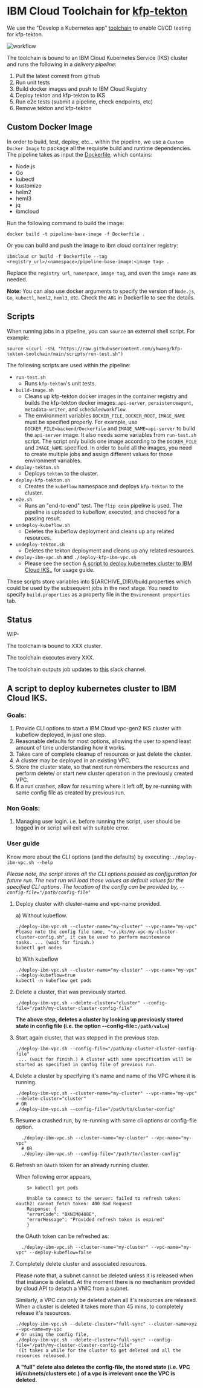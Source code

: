 # IBM Cloud Toolchain for [kfp-tekton](https://github.com/kubeflow/kfp-tekton)

We use the "Develop a Kubernetes app" [toolchain](https://www.ibm.com/cloud/architecture/tutorials/use-develop-kubernetes-app-toolchain?task=2) to enable CI/CD testing for kfp-tekton.

![workflow](workflow.png)

The toolchain is bound to an IBM Cloud Kubernetes Service (IKS) cluster and runs the following in a *delivery pipeline*:

1. Pull the latest commit from github
2. Run unit tests
3. Build docker images and push to IBM Cloud Registry
3. Deploy tekton and kfp-tekton to IKS
4. Run e2e tests (submit a pipeline, check endpoints, etc)
5. Remove tekton and kfp-tekton

## Custom Docker Image
In order to build, test, deploy, etc... within the pipeline, we use a `Custom Docker Image` to package all the requisite build and runtime dependencies. The pipeline takes as input the [Dockerfile](./Dockerfile), which contains:
- Node.js
- Go
- kubectl
- kustomize
- helm2
- heml3
- jq
- ibmcloud

Run the following command to build the image:
```
docker build -t pipeline-base-image -f Dockerfile .
```

Or you can build and push the image to ibm cloud container registry:
```
ibmcloud cr build -f Dockerfile --tag <registry_url>/<namespace>/pipeline-base-image:<image tag> .
```
Replace the `registry url`, `namespace`, `image tag`, and even the `image name` as needed.

**Note:**
You can also use docker arguments to specify the version of `Node.js`, `Go`, `kubectl`, `heml2`, `heml3`, etc. Check the `ARG` in Dockerfile to see the details.

## Scripts

When running jobs in a pipeline, you can `source` an external shell script. For example:
```
source <(curl -sSL "https://raw.githubusercontent.com/yhwang/kfp-tekton-toolchain/main/scripts/run-test.sh")
```

The following scripts are used within the pipeline:
- `run-test.sh`
  - Runs `kfp-tekton`'s unit tests.
- `build-image.sh`
  - Cleans up kfp-tekton docker images in the container registry and builds the kfp-tekton docker images: `api-server`, `persistenceagent`, `metadata-writer`, and `scheduledworkflow`.
  - The environment variables `DOCKER_FILE`, `DOCKER_ROOT`, `IMAGE_NAME` must be specified properly. For example, use `DOCKER_FILE=backend/Dockerfile` and `IMAGE_NAME=api-server` to build the `api-server` image. It also needs some variables from `run-test.sh` script. The
  script only builds one image according to the `DOCKER_FILE` and `IMAGE_NAME` specified. In order to build all the images, you need to create multiple jobs and assign different
  values for those environment variables.
- `deploy-tekton.sh`
  - Deploys `tekton` to the cluster.
- `deploy-kfp-tekton.sh`
  - Creates the `kubeflow` namespace and deploys `kfp-tekton` to the cluster.
- `e2e.sh`
  - Runs an "end-to-end" test. The `flip coin` pipeline is used. The pipeline is uploaded to kubeflow, executed, and checked for a passing result.
- `undeploy-kubeflow.sh`
  - Deletes the kubeflow deployment and cleans up any related resources.
- `undeploy-tekton.sh`
  - Deletes the tekton deployment and cleans up any related resources.
- `deploy-ibm-vpc.sh` and `./deploy-kfp-ibm-vpc.sh` 
  - Please see the section [A script to deploy kubernetes cluster to IBM Cloud IKS.](#a-script-to-deploy-kubernetes-cluster-to-ibm-cloud-iks), 
    for usage guide.

These scripts store variables into ${ARCHIVE_DIR}/build.properties which could be used
by the subsequent jobs in the next stage. You need to specify `build.properties` as a
property file in the `Environment properties` tab.

## Status

WIP-

The toolchain is bound to XXX cluster.

The toolchain executes every XXX.

The toolchain outputs job updates to [this](https://ibm-cloudplatform.slack.com/archives/G01LD87L81Z) slack channel.

## A script to deploy kubernetes cluster to IBM Cloud IKS.

### Goals:

1. Provide CLI options to start a IBM Cloud vpc-gen2 IKS cluster with kubeflow deployed, in just one step.
2. Reasonable defaults for most options, allowing the user to spend least amount of time understanding how it works.
3. Takes care of complete cleanup of resources or just delete the cluster.
4. A cluster may be deployed in an existing VPC.
5. Store the cluster state, so that next run remembers the resources and perform delete/ or start new cluster operation
   in the previously created VPC.
6. If a run crashes, allow for resuming where it left off, by re-running with same config file as created by previous run.

### Non Goals:
1. Managing user login. i.e. before running the script, user should be logged in or script will exit with suitable error.

### User guide
Know more about the CLI options (and the defaults) by executing: 
`./deploy-ibm-vpc.sh --help`

*Please note, the script stores all the CLI options passed as configuration for future run. The next run
will load those values as default values for the specified CLI options. The location of the config can be provided by,
`--config-file="/path/config-file"`*

1. Deploy cluster with cluster-name and vpc-name provided.
   
    a) Without kubeflow.
    ```shell
    ./deploy-ibm-vpc.sh --cluster-name="my-cluster" --vpc-name="my-vpc"
    Please note the config file name, "~/.iks/my-vpc-my-cluster-cluster-config.sh", it can be used to perform maintenance
    tasks. ... (wait for finish.)
    kubectl get nodes
    ```
    b) With kubeflow
    ```shell
   ./deploy-ibm-vpc.sh --cluster-name="my-cluster" --vpc-name="my-vpc" --deploy-kubeflow=true
    kubectl -n kubeflow get pods
    ```
   
2. Delete a cluster, that was previously started.
  
   ```shell
   ./deploy-ibm-vpc.sh --delete-cluster="cluster" --config-file="/path/my-cluster-cluster-config-file"
   ```
  
   __The above step, deletes a cluster by looking up previously stored state in config file
   (i.e. the option --config-file=`/path/value`)__

3. Start again cluster, that was stopped in the previous step.
   
   ```shell
   ./deploy-ibm-vpc.sh --config-file="/path/my-cluster-cluster-config-file"
    ... (wait for finish.) A cluster with same specification will be started as specified in config file of previous run.
   ```
4. Delete a cluster by specifying it's name and name of the VPC where it is running.
    
    ```shell
    ./deploy-ibm-vpc.sh --cluster-name="my-cluster" --vpc-name="my-vpc" --delete-cluster="cluster"
    # OR
    ./deploy-ibm-vpc.sh --config-file="/path/to/cluster-config"
    ```
5. Resume a crashed run, by re-running with same cli options or config-file option.
    ```shell
      ./deploy-ibm-vpc.sh --cluster-name="my-cluster" --vpc-name="my-vpc"
      # OR
      ./deploy-ibm-vpc.sh --config-file="/path/to/cluster-config"
    ```

6. Refresh an `OAuth` token for an already running cluster.
    
    When following error appears, 
   
    ```shell
        $> kubectl get pods
   
        Unable to connect to the server: failed to refresh token: oauth2: cannot fetch token: 400 Bad Request
        Response: {
        "errorCode": "BXNIM0408E",
        "errorMessage": "Provided refresh token is expired"
        }
    ```
   the OAuth token can be refreshed as:
   
    ```shell
      ./deploy-ibm-vpc.sh --cluster-name="my-cluster" --vpc-name="my-vpc" --deploy-kubeflow=false
    ```

7. Completely delete cluster and associated resources.

    Please note that, a subnet cannot be deleted unless it is released when that instance is deleted. At the moment there
    is no mechanism provided by cloud API to detach a VNIC from a subnet.
    
    Similarly, a VPC can only be deleted when all it's resources are released. When a cluster is deleted it takes more
    than 45 mins, to completely release it's resources. 
   
    
    ```shell 
    ./deploy-ibm-vpc.sh --delete-cluster="full-sync" --cluster-name=xyz --vpc-name=my-vpc
    # Or using the config file,
    ./deploy-ibm-vpc.sh --delete-cluster="full-sync" --config-file="/path/my-cluster-cluster-config-file"
     (It takes a while for the cluster to get deleted and all the resources released.)
    
    ```
    
    __A "full" delete also deletes the config-file, the stored state (i.e. VPC id/subnets/clusters etc.) of a vpc is
    irrelevant once the VPC is deleted.__
